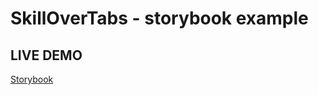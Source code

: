 # SkillOverTabs - storybook example

## LIVE DEMO
[Storybook](https://kenta88.github.io/sot-storybook)
